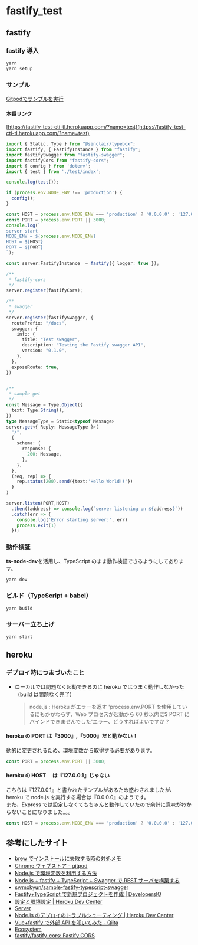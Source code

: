 # fastify_test

## fastify

### fastify 導入

```bash
yarn
yarn setup

```

### サンプル

<a title="Gitpod" href="https://gitpod.io/#https://github.com/cti1650/fastify_test" rel="nofollow noreferrer noopener" target="_blank" class="btn btn-primary">Gitpodでサンプルを実行</a>

#### 本番リンク

[https://fastify-test-cti-tl.herokuapp.com/?name=test](https://fastify-test-cti-tl.herokuapp.com/?name=test)


```typescript
import { Static, Type } from "@sinclair/typebox";
import fastify, { FastifyInstance } from "fastify";
import fastifySwagger from "fastify-swagger";
import fastifyCors from "fastify-cors";
import { config } from 'dotenv';
import { test } from './test/index';

console.log(test());

if (process.env.NODE_ENV !== 'production') {
  config();
}

const HOST = process.env.NODE_ENV === 'production' ? '0.0.0.0' : '127.0.0.1';
const PORT = process.env.PORT || 3000;
console.log(`
server start
NODE_ENV = ${process.env.NODE_ENV}
HOST = ${HOST}
PORT = ${PORT}
`);

const server:FastifyInstance  = fastify({ logger: true });

/**
 * fastify-cors
 */
server.register(fastifyCors);

/**
 * swagger
 */
server.register(fastifySwagger, {
  routePrefix: "/docs",
  swagger: {
    info: {
      title: "Test swagger",
      description: "Testing the Fastify swagger API",
      version: "0.1.0",
    },
  },
  exposeRoute: true,
})


/**
 * sample get
 */
const Message = Type.Object({
  text: Type.String(),
})
type MessageType = Static<typeof Message>
server.get<{ Reply: MessageType }>(
  "/",
  {
    schema: {
      response: {
        200: Message,
      },
    },
  },
  (req, rep) => {
    rep.status(200).send({text:'Hello World!!'})
  }
)

server.listen(PORT,HOST)
  .then((address) => console.log(`server listening on ${address}`))
  .catch(err => {
    console.log('Error starting server:', err)
    process.exit(1)
  });
```

### 動作検証

**ts-node-dev**を活用し、TypeScript のまま動作検証できるようにしてあります。

```node.js
yarn dev
```

### ビルド（TypeScript + babel）

```
yarn build
```

### サーバー立ち上げ

```
yarn start
```

## heroku

### デプロイ時につまづいたこと

- ローカルでは問題なく起動できるのに heroku ではうまく動作しなかった（build は問題なく完了）
  > node.js : Heroku がエラーを返す 'process.env.PORT を使用しているにもかかわらず、Web プロセスが起動から 60 秒以内に$ PORT にバインドできませんでした'エラー、どうすればよいですか？

#### heroku の PORT は『3000』,『5000』だと動かない！

動的に変更されるため、環境変数から取得する必要があります。

```js
const PORT = process.env.PORT || 3000;
```

#### heroku の HOST 　は『127.0.0.1』じゃない

こちらは『127.0.0.1』と書かれたサンプルがあるため惑わされましたが、
heroku で node.js を実行する場合は『0.0.0.0』のようです。  
また、Express では設定しなくてもちゃんと動作していたので余計に意味がわからないことになりました。。。

```js
const HOST = process.env.NODE_ENV === 'production' ? '0.0.0.0' : '127.0.0.1';
```

## 参考にしたサイト

- [brew でインストールに失敗する時の対処メモ](https://zenn.dev/souq/articles/3c0591a50f39269793c9)
- [Chrome ウェブストア - gitpod](https://chrome.google.com/webstore/search/gitpod?hl=ja)
- [Node.js で環境変数を利用する方法](https://www.twilio.com/blog/working-with-environment-variables-in-node-js-html-jp)
- [Node.js + fastify + TypeScript + Swagger で REST サーバを構築する](https://zenn.dev/mokyn/articles/b5f727d30596fe)
- [swmokyun/sample-fastify-typescript-swagger](https://github.com/swmokyun/sample-fastify-typescript-swagger)
- [Fastify+TypeScript で新規プロジェクトを作成 | DevelopersIO](https://dev.classmethod.jp/articles/fastify-typescript-getting-started/)
- [設定と環境設定 | Heroku Dev Center](https://devcenter.heroku.com/ja/articles/config-vars)
- [Server](https://www.fastify.io/docs/latest/Server/#listen)
- [Node.js のデプロイのトラブルシューティング | Heroku Dev Center](https://devcenter.heroku.com/ja/articles/troubleshooting-node-deploys#incorrect-port-setup)
- [Vue+fastify で外部 API を叩いてみた - Qiita](https://qiita.com/RyBB/items/1f4fe302b3e4fc59c026)
- [Ecosystem](https://www.fastify.io/docs/latest/Ecosystem/#core)
- [fastify/fastify-cors: Fastify CORS](https://github.com/fastify/fastify-cors)
